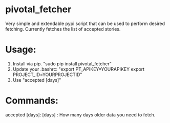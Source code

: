 # pivotal_fetcher
Very simple and extendable pypi script that can be used to perform desired fetching.
Currently fetches the list of accepted stories.
# Usage:
1. Install via pip. "sudo pip install pivotal_fetcher"
2. Update your .bashrc:
  "export PT_APIKEY=YOURAPIKEY
   export PROJECT_ID=YOURPROJECTID"
3. Use "accepted [days]"

# Commands:
  accepted [days]:
    [days] : How many days older data you need to fetch.
  
